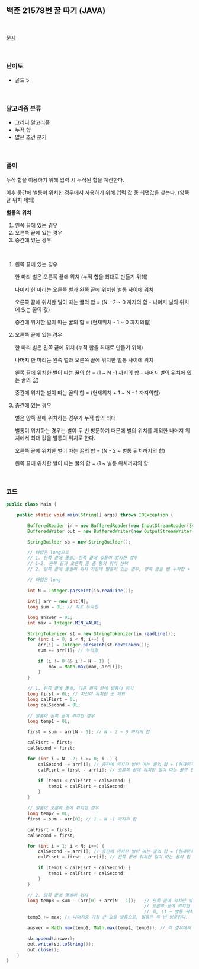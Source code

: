 ## 백준 21578번 꿀 따기 (JAVA)

<br>

[문제](https://www.acmicpc.net/problem/21758)

<br>

### 난이도

- 골드 5

<br>

### 알고리즘 분류

- 그리디 알고리즘
- 누적 합
- 많은 조건 분기

<br>

### 풀이

누적 합을 이용하기 위해 입력 시 누적된 합을 계산한다.

이후 중간에 벌통이 위치한 경우에서 사용하기 위해 입력 값 중 최댓값을 찾는다. (양쪽 끝 위치 제외)

**벌통의 위치**

1. 왼쪽 끝에 있는 경우
2. 오른쪽 끝에 있는 경우
3. 중간에 있는 경우

<br>

1. 왼쪽 끝에 있는 경우

    한 마리 벌은 오른쪽 끝에 위치 (누적 합을 최대로 만들기 위해)

    나머지 한 마리는 오른쪽 벌과 왼쪽 끝에 위치한 벌통 사이에 위치

    오른쪽 끝에 위치한 벌이 따는 꿀의 합 = (N - 2 ~ 0 까지의 합 - 나머지 벌의 위치에 있는 꿀의 값)

    중간에 위치한 벌이 따는 꿀의 합 = (현재위치 - 1 ~ 0 까지의합)

2. 오른쪽 끝에 있는 경우

    한 마리 벌은 왼쪽 끝에 위치 (누적 합을 최대로 만들기 위해)

    나머지 한 마리는 왼쪽 벌과 오른쪽 끝에 위치한 벌통 사이에 위치

    왼쪽 끝에 위치한 벌이 따는 꿀의 합 = (1 ~ N -1 까지의 합 - 나머지 벌의 위치에 있는 꿀의 값)

    중간에 위치한 벌이 따는 꿀의 합 = (현재위치 + 1 ~ N - 1 까지의합)

3. 중간에 있는 경우

    벌은 양쪽 끝에 위치하는 경우가 누적 합의 최대

    벌통이 위치하는 경우는 벌이 두 번 방문하기 때문에 벌의 위치를 제외한 나머지 위치에서 최대 값을 벌통의 위치로 한다.

    오른쪽 끝에 위치한 벌이 따는 꿀의 합 = (N - 2 ~ 벌통 위치까지의 합)

    왼쪽 끝에 위치한 벌이 따는 꿀의 합 = (1 ~ 벌통 위치까지의 합

<br>

### 코드

```java
public class Main {

	public static void main(String[] args) throws IOException {

		BufferedReader in = new BufferedReader(new InputStreamReader(System.in));
		BufferedWriter out = new BufferedWriter(new OutputStreamWriter(System.out));

		StringBuilder sb = new StringBuilder();

		// 타입은 long으로
		// 1. 한쪽 끝에 꿀벌, 한쪽 끝에 벌통이 위치한 경우
		// 1-2. 왼쪽 끝과 오른쪽 끝 중 통의 위치 선택
		// 2. 양쪽 끝에 꿀벌이 위치 가운데 벌통이 있는 경우, 양쪽 끝을 뺀 누적합 + 벌통의 위치 값

		// 타입은 long

		int N = Integer.parseInt(in.readLine());

		int[] arr = new int[N];
		long sum = 0L; // 최초 누적합

		long answer = 0L;
		int max = Integer.MIN_VALUE;

		StringTokenizer st = new StringTokenizer(in.readLine());
		for (int i = 0; i < N; i++) {
			arr[i] = Integer.parseInt(st.nextToken());
			sum += arr[i]; // 누적합

			if (i != 0 && i != N - 1) {
				max = Math.max(max, arr[i]);
			}
		}

		// 1. 한쪽 끝에 꿀벌, 다른 한쪽 끝에 벌통이 위치
		long first = 0L; // 자신이 위치한 곳 제외
		long calFisrt = 0L;
		long calSecond = 0L;

        // 벌통이 왼쪽 끝에 위치한 경우
		long temp1 = 0L;

		first = sum - arr[N - 1]; // N - 2 ~ 0 까지의 합

		calFisrt = first;
		calSecond = first;

		for (int i = N - 2; i >= 0; i--) {
			calSecond -= arr[i]; // 중간에 위치한 벌이 따는 꿀의 합 = (현재위치 - 1 ~ 0 까지의합)
			calFisrt = first - arr[i]; // 오른쪽 끝에 위치한 벌이 따는 꿀의 합 = (N - 2 ~ 0 까지의 합 - 나머지 벌의 위치에 있는 꿀의 값)

			if (temp1 < calFisrt + calSecond) {
				temp1 = calFisrt + calSecond;
			}
		}

        // 벌통이 오른쪽 끝에 위치한 경우
		long temp2 = 0L;
		first = sum - arr[0]; // 1 ~ N -1 까지의 합

		calFisrt = first;
		calSecond = first;

		for (int i = 1; i < N; i++) {
			calSecond -= arr[i]; // 중간에 위치한 벌이 따는 꿀의 합 = (현재위치 + 1 ~ N - 1 까지의합)
			calFisrt = first - arr[i]; // 왼쪽 끝에 위치한 벌이 따는 꿀의 합 = (1 ~ N -1 까지의 합 - 나머지 벌의 위치에 있는 꿀의 값)

			if (temp1 < calFisrt + calSecond) {
				temp1 = calFisrt + calSecond;
			}
		}

		// 2. 양쪽 끝에 꿀벌이 위치
		long temp3 = sum - (arr[0] + arr[N - 1]);   // 왼쪽 끝에 위치한 벌이 따는 꿀의 합 = (1 ~ 벌통 위치까지의 합)
                                                    // 오른쪽 끝에 위치한 벌이 따는 꿀의 합 = (N - 2 ~ 벌통 위치까지의 합)
                                                    // 즉, (1 ~ 벌통 위치 + 벌통 위치 ~ N - 2)
		temp3 += max; // 나머지중 가장 큰 값을 벌통으로, 벌통은 두 번 방문한다.

		answer = Math.max(temp1, Math.max(temp2, temp3)); // 각 경우에서 구한 값 중 최댓값

		sb.append(answer);
		out.write(sb.toString());
		out.close();
	}
}

```